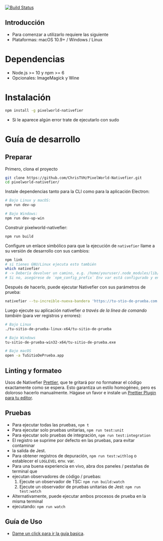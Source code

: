 [![Build Status](https://travis-ci.org/ChrisTVH/PixelWorld-Nativefier.svg?branch=master)](https://travis-ci.org/ChrisTVH/PixelWorld-Nativefier)

## Introducción

- Para comenzar a utilizarlo requiere las siguiente
- Plataformas: macOS 10.9+ / Windows / Linux

# Dependencias

- Node.js >= 10 y npm >= 6
- Opcionales: ImageMagick y Wine

# Instalación

```bash
npm install -g pixelworld-nativefier
```

- Si le aparece algún error trate de ejecutarlo con sudo


# Guía de desarrollo

## Preparar

Primero, clona el proyecto

```bash
git clone https://github.com/ChrisTVH/PixelWorld-Nativefier.git
cd pixelworld-nativefier/
```

Instale dependencias tanto para la CLI como para la aplicación Electron:

```bash
# Bajo Linux y macOS:
npm run dev-up

# Bajo Windows:
npm run dev-up-win
```

Construir pixelworld-nativefier:

```bash
npm run build
```

Configure un enlace simbólico para que la ejecución de `nativefier` llame a su versión de desarrollo con sus cambios:

```bash
npm link
# si tienes GNU/Linux ejecuta esto también
which nativefier
# -> Debería devolver un camino, e.g. /home/youruser/.node_modules/lib/node_modules/nativefier
# Si no, asegúrese de `npm_config_prefix` Env var está configurado y en tu `RUTA`
```

Después de hacerlo, puede ejecutar Nativefier con sus parámetros de prueba:

```bash
nativefier --tu-increible-nueva-bandera 'https://tu-stio-de-prueba.com'
```

Luego ejecute su aplicación nativefier _a través de la línea de comando también_ (para ver registros y errores):

```bash
# Bajo Linux
./tu-sitio-de-prueba-linux-x64/tu-sitio-de-prueba

# Bajo Windows
tu-sitio-de-prueba-win32-x64/tu-sitio-de-prueba.exe

# Bajo macOS
open -a TuSitioDePrueba.app
```

## Linting y formateo

Usos de Nativefier [Prettier](https://prettier.io/), que te gritará por
no formatear el código exactamente como se espera. Esto garantiza un estilo homogéneo,
pero es doloroso hacerlo manualmente. Hágase un favor e instale un
[Prettier Plugin para tu editor](https://prettier.io/docs/en/editors.html).

## Pruebas

- Para ejecutar todas las pruebas, `npm t`
- Para ejecutar solo pruebas unitarias, `npm run test:unit`
- Para ejecutar solo pruebas de integración, `npm run test:integration`
- El registro se suprime por defecto en las pruebas, para evitar contaminar
- la salida de Jest.
- Para obtener registros de depuración, `npm run test:withlog` o establecer el `LOGLEVEL` env. var.
- Para una buena experiencia en vivo, abra dos paneles / pestañas de terminal que
- ejecutan observadores de código / pruebas:
  1. Ejecute un observador de TSC: `npm run build:watch`
  2. Ejecute un observador de pruebas unitarias de Jest: `npm run test:watch`
- Alternativamente, puede ejecutar ambos procesos de prueba en la misma terminal
- ejecutando: `npm run watch`

## Guía de Uso

- [Dame un click para ir la guía basica](https://github.com/jiahaog/nativefier/blob/master/README.md).
